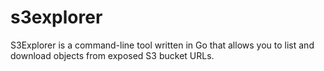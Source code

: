 # s3explorer
S3Explorer is a command-line tool written in Go that allows you to list and download objects from exposed S3 bucket URLs.
